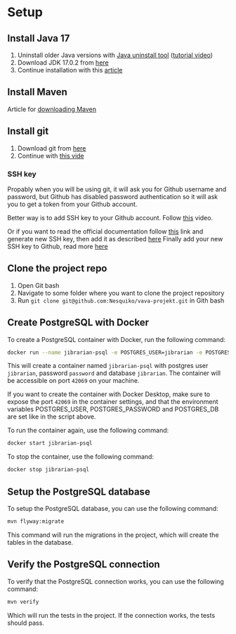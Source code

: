 # Setup

## Install Java 17

1. Uninstall older Java versions
   with [Java uninstall tool](https://www.java.com/en/download/uninstalltool.jsp) ([tutorial video](https://youtu.be/qdXlMv5EOgU))
2. Download JDK 17.0.2 from [here](https://jdk.java.net/archive/)
3. Continue installation with this [article](https://java.tutorials24x7.com/blog/how-to-install-openjdk-17-on-windows)

## Install Maven

Article for [downloading Maven](https://phoenixnap.com/kb/install-maven-windows)

## Install git

1. Download git from [here](https://git-scm.com/downloads)
2. Continue with [this vide](https://youtu.be/qdwWe9COT9k?t=144)

### SSH key

Propably when you will be using git, it will ask you for Github username and
password, but Github has disabled password authentication so it will ask you to
get a token from your Github account.

Better way is to add SSH key to your Github account. Follow [this](https://www.youtube.com/watch?v=vExsOTgIOGw)
video.

Or if you want to read the official documentation
follow [this](https://docs.github.com/en/authentication/connecting-to-github-with-ssh/generating-a-new-ssh-key-and-adding-it-to-the-ssh-agent?platform=windows#generating-a-new-ssh-key)
link and generate new SSH key, then add it as
described [here](https://docs.github.com/en/authentication/connecting-to-github-with-ssh/generating-a-new-ssh-key-and-adding-it-to-the-ssh-agent?platform=windows#adding-your-ssh-key-to-the-ssh-agent)
Finally add your new SSH key to Github, read
more [here](https://docs.github.com/en/authentication/connecting-to-github-with-ssh/adding-a-new-ssh-key-to-your-github-account?platform=windows&tool=webui)

## Clone the project repo

1. Open Git bash
2. Navigate to some folder where you want to clone the project repository
3. Run `git clone git@github.com:Nesquiko/vava-projekt.git` in Gith bash

## Create PostgreSQL with Docker

To create a PostgreSQL container with Docker, run the following command:

```bash
docker run --name jibrarian-psql -e POSTGRES_USER=jibrarian -e POSTGRES_PASSWORD=password -e POSTGRES_DB=jibrarian -p 42069:5432 -d postgres
```

This will create a container named `jibrarian-psql` with postgres user `jibrarian`, password `password` and
database `jibrarian`. The container will be accessible on port `42069` on your machine.

If you want to create the container with Docker Desktop, make sure to expose the port `42069` in the container settings,
and that the environment variables POSTGRES_USER, POSTGRES_PASSWORD and POSTGRES_DB are set like in the script above.

To run the container again, use the following command:

```bash
docker start jibrarian-psql
```

To stop the container, use the following command:

```bash
docker stop jibrarian-psql
```

## Setup the PostgreSQL database

To setup the PostgreSQL database, you can use the following command:

```bash
mvn flyway:migrate
```

This command will run the migrations in the project, which will create the tables in the database.

## Verify the PostgreSQL connection

To verify that the PostgreSQL connection works, you can use the following command:

```bash
mvn verify
```

Which will run the tests in the project. If the connection works, the tests should pass.
